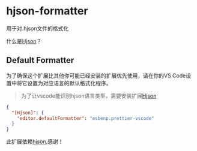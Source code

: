 # hjson-formatter

用于对.hjson文件的格式化

什么是[Hjson](https://hjson.github.io/)？

## Default Formatter

为了确保这个扩展比其他你可能已经安装的扩展优先使用，请在你的VS Code设置中将它设置为对应语言的默认格式化程序。

> 为了让vscode能识别hjson语言类型，需要安装扩展[Hjson](https://marketplace.visualstudio.com/items?itemName=laktak.hjson)

```json
{
  "[Hjson]": {
    "editor.defaultFormatter": "esbenp.prettier-vscode"
  }
}
```

此扩展依赖[hjson](https://www.npmjs.com/package/hjson),感谢！